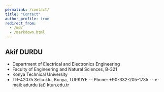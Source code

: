 ```yaml
---
permalink: /contact/
title: "Contact"
author_profile: true
redirect_from: 
  - /md/
  - /markdown.html
---
```


## Akif DURDU

- Department of Electrical and Electronics Engineering
- Faculty of Engineering and Natural Sciences, B-321
- Konya Technical University
- TR-42075 Selcuklu, Konya, TURKIYE
-- Phone: +90-332-205-1735
-- e-mail: adurdu (at) ktun.edu.tr

